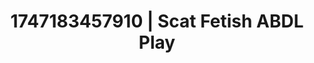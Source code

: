---
categories:
- Gymnastics
- Footjob
- Bi-curious stories
- Soft domination
- 3D erotic games
image: /assets/images/1747183457910.jpg
layout: post
seo:
  description: Featured content with high-quality ABDL Play, Scat Fetish. HD images
    available.
  keywords: ABDL Play, Scat Fetish
  og_image: /assets/images/1747183457910.jpg
  schema_type: VisualArtwork
tags:
- ABDL Play
- Scat Fetish
- '#1747183457910'
title: 1747183457910 | Scat Fetish ABDL Play
---